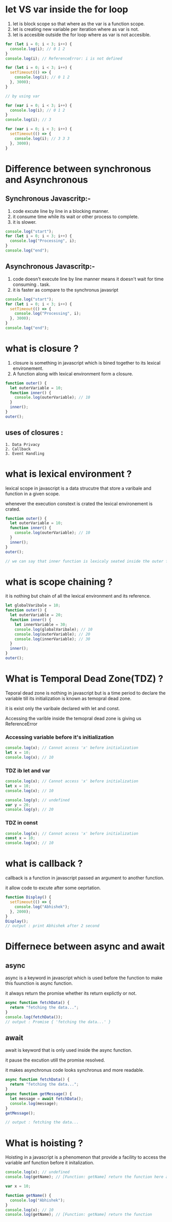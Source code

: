 # let VS var inside the for loop

1. let is block scope so that where as the var is a function scope.
2. let is creating new variable per iteration where as var is not.
3. let is accesible outside the for loop where as var is not accesible.

```javascript
for (let i = 0; i < 3; i++) {
  console.log(i); // 0 1 2
}
console.log(i); // ReferenceError: i is not defined

for (let i = 0; i < 3; i++) {
  setTimeout(() => {
    console.log(i); // 0 1 2
  }, 3000);
}

// by using var

for (var i = 0; i < 3; i++) {
  console.log(i); // 0 1 2
}
console.log(i); // 3

for (var i = 0; i < 3; i++) {
  setTimeout(() => {
    console.log(i); // 3 3 3
  }, 3000);
}
```

# Difference between synchronous and Asynchronous

## Synchronous Javascritp:-

1. code excute line by line in a blocking manner.
2. it consume time while its wait or other process to complete.
3. it is slower.

```javascript
console.log("start");
for (let i = 0; i < 3; i++) {
  console.log("Processing", i);
}
console.log("end");
```

## Asynchronous Javascritp:-

1. code doesn't execute line by line manner means it doesn't wait for time consuming . task.
2. it is faster as compare to the synchronus javasript

```javascript
console.log("start");
for (let i = 0; i < 3; i++) {
  setTimeout(() => {
    console.log("Processing", i);
  }, 3000);
}
console.log("end");
```

# what is closure ?

1. closure is something in javascript which is bined together to its lexical environement.
2. A function along with lexical environment form a closure.

```javascript
function outer() {
  let outerVariable = 10;
  function inner() {
    console.log(outerVariable); // 10
  }
  inner();
}
outer();
```

## uses of closures :

    1. Data Privacy
    2. Callback
    3. Event Handling

# what is lexical environment ?

lexical scope in javascript is a data strucutre that store a varibale and function in a given scope.

whenever the execution constext is crated the lexical environement is crated.

```javascript
function outer() {
  let outerVariable = 10;
  function inner() {
    console.log(outerVariable); // 10
  }
  inner();
}
outer();

// we can say that inner function is lexicaly seated inside the outer function and outer function is lexicaly seated inside the global function.
```

# what is scope chaining ?

it is nothing but chain of all the lexical environment and its reference.

```javascript
let globalVaribale = 10;
function outer() {
  let outerVariable = 20;
  function inner() {
    let innerVariable = 30;
    console.log(globalVaribale); // 10
    console.log(outerVariable); // 20
    console.log(innerVariable); // 30
  }
  inner();
}
outer();
```

# What is Temporal Dead Zone(TDZ) ?

Teporal dead zone is nothing in javascript but is a time period to declare the variable till its initialization is known as temopral dead zone.

it is exist only the varibale declared with let and const.

Accessing the varible inside the temopral dead zone is giving us ReferenceError

### Accessing variable before it's initialization

```javascript
console.log(x); // Cannot access 'x' before initialization
let x = 10;
console.log(x); // 10
```

### TDZ ib let and var

```javascript
console.log(x); // Cannot access 'x' before initialization
let x = 10;
console.log(x); // 10

console.log(y); // undefined
var y = 20;
console.log(y); // 20
```

### TDZ in const

```javascript
console.log(x); // Cannot access 'x' before initialization
const x = 10;
console.log(x); // 10
```

# what is callback ?

callback is a function in javascript passed an argument to another function.

it allow code to excute after some oeprtation.

```javascript
function Display() {
  setTimeout(() => {
    console.log("Abhishek");
  }, 2000);
}
Display();
// output : print Abhishek after 2 second
```

# Differnece between async and await

## async

async is a keyword in javascript which is used before the function to make this fuunction is async function.

it always return the promise whether its return explictly or not.

```javascript
async function fetchData() {
  return "fetching the data...";
}
console.log(fetchData());
// output : Promise { 'fetching the data...' }
```

## await

await is keyword that is only used inside the async function.

it pause the excution utill the promise resolved.

it makes asynchronus code looks synchronus and more readable.

```javascript
async function fetchData() {
  return "fetching the data...";
}
async function getMessage() {
  let message = await fetchData();
  console.log(message);
}
getMessage();

// output : fetching the data...
```

# What is hoisting ?

Hoisting in a javascript is a phenomenon that provide a facility to access the variable anf function before it initalization.

```javascript
console.log(x); // undefined
console.log(getName); // [Function: getName] return the function here as well it doesn't return the undefined.

var x = 10;

function getName() {
  console.log("Abhishek");
}
console.log(x); // 10
console.log(getName); // [Function: getName] return the function
```
